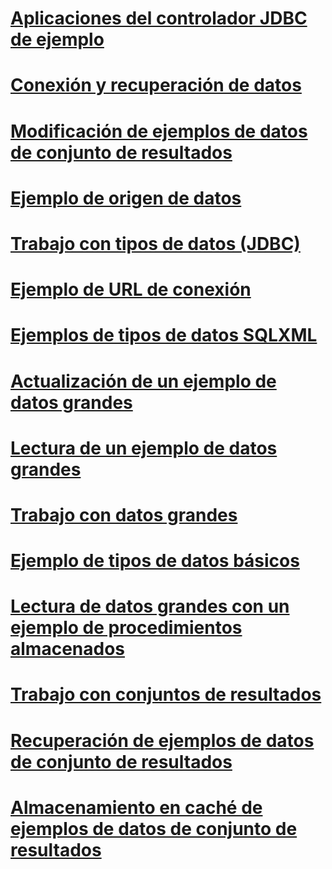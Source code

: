 # [Aplicaciones del controlador JDBC de ejemplo](sample-jdbc-driver-applications.md)
# [Conexión y recuperación de datos](connecting-and-retrieving-data.md)
# [Modificación de ejemplos de datos de conjunto de resultados](modifying-result-set-data-sample.md)
# [Ejemplo de origen de datos](data-source-sample.md)
# [Trabajo con tipos de datos (JDBC)](working-with-data-types-jdbc.md)
# [Ejemplo de URL de conexión](connection-url-sample.md)
# [Ejemplos de tipos de datos SQLXML](sqlxml-data-type-sample.md)
# [Actualización de un ejemplo de datos grandes](updating-large-data-sample.md)
# [Lectura de un ejemplo de datos grandes](reading-large-data-sample.md)
# [Trabajo con datos grandes](working-with-large-data.md)
# [Ejemplo de tipos de datos básicos](basic-data-types-sample.md)
# [Lectura de datos grandes con un ejemplo de procedimientos almacenados](reading-large-data-with-stored-procedures-sample.md)
# [Trabajo con conjuntos de resultados](working-with-result-sets.md)
# [Recuperación de ejemplos de datos de conjunto de resultados](retrieving-result-set-data-sample.md)
# [Almacenamiento en caché de ejemplos de datos de conjunto de resultados](caching-result-set-data-sample.md)
